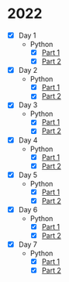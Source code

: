 # 2022

* [x] Day 1
  * Python
    * [x] [Part 1](1/python/1.py)
    * [x] [Part 2](1/python/2.py)
* [x] Day 2
  * Python
    * [x] [Part 1](2/python/1.py)
    * [x] [Part 2](2/python/2.py)
* [x] Day 3
  * Python
    * [x] [Part 1](3/python/1.py)
    * [x] [Part 2](3/python/2.py)
* [x] Day 4
  * Python
    * [x] [Part 1](4/python/1.py)
    * [x] [Part 2](4/python/2.py)
* [x] Day 5
  * Python
    * [x] [Part 1](5/python/1.py)
    * [x] [Part 2](5/python/2.py)
* [x] Day 6
  * Python
    * [x] [Part 1](6/python/1.py)
    * [x] [Part 2](6/python/2.py)
* [x] Day 7
  * Python
    * [x] [Part 1](7/python/1.py)
    * [x] [Part 2](7/python/2.py)
